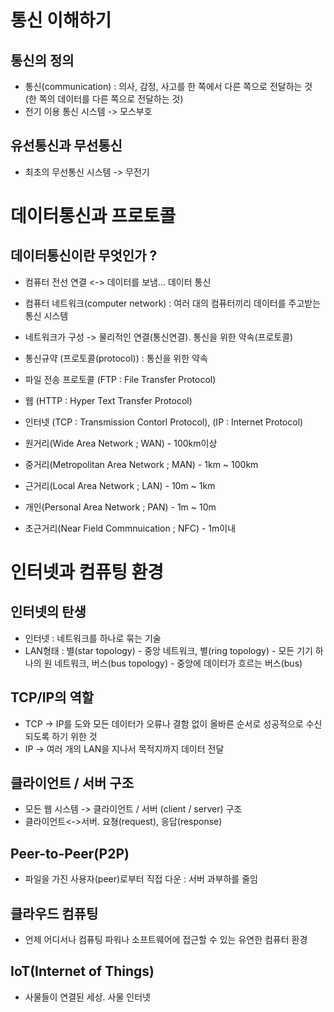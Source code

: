 # 통신 이해하기
## 통신의 정의
- 통신(communication) : 의사, 감정, 사고를 한 쪽에서 다른 쪽으로 전달하는 것 (한 쪽의 데이터를 다른 쪽으로 전달하는 것)
- 전기 이용 통신 시스템 -> 모스부호

## 유선통신과 무선통신
- 최초의 무선통신 시스템 -> 무전기

# 데이터통신과 프로토콜
## 데이터통신이란 무엇인가 ?
- 컴퓨터 전선 연결 <-> 데이터를 보냄... 데이터 통신
- 컴퓨터 네트워크(computer network) : 여러 대의 컴퓨터끼리 데이터를 주고받는 통신 시스템

- 네트워크가 구성 -> 물리적인 연결(통신연결). 통신을 위한 약속(프로토콜)

- 통신규약 (프로토콜(protocol)) : 통신을 위한 약속
- 파일 전송 프로토콜 (FTP : File Transfer Protocol)
- 웹 (HTTP : Hyper Text Transfer Protocol)
- 인터넷 (TCP : Transmission Contorl Protocol), (IP : Internet Protocol)


- 원거리(Wide Area Network ; WAN) - 100km이상
- 중거리(Metropolitan Area Network ; MAN) - 1km ~ 100km
- 근거리(Local Area Network ; LAN) - 10m ~ 1km
- 개인(Personal Area Network ; PAN) - 1m ~ 10m
- 초근거리(Near Field Commnuication ; NFC) - 1m이내

# 인터넷과 컴퓨팅 환경
## 인터넷의 탄생
- 인터넷 : 네트워크를 하나로 묶는 기술
- LAN형태 : 별(star topology) - 중앙 네트워크, 별(ring topology) - 모든 기기 하나의 원 네트워크, 버스(bus topology) - 중앙에 데이터가 흐르는 버스(bus)
## TCP/IP의 역할
- TCP -> IP를 도와 모든 데이터가 오류나 결함 없이 올바른 순서로 성공적으로 수신되도록 하기 위한 것
- IP -> 여러 개의 LAN을 지나서 목적지까지 데이터 전달
## 클라이언트 / 서버 구조
- 모든 웹 시스템 -> 클라이언트 / 서버 (client / server) 구조
- 클라이언트<->서버. 요쳥(request), 응답(response)
## Peer-to-Peer(P2P)
- 파일을 가진 사용자(peer)로부터 직접 다운 : 서버 과부하를 줄임
## 클라우드 컴퓨팅
- 언제 어디서나 컴퓨팅 파워나 소프트웨어에 접근할 수 있는 유연한 컴퓨터 환경
## IoT(Internet of Things)
- 사물들이 연결된 세상. 사물 인터넷